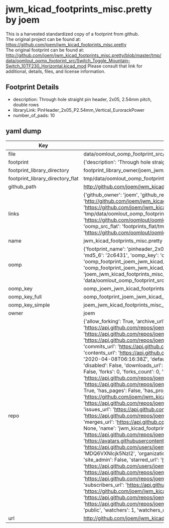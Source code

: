 # jwm_kicad_footprints_misc.pretty by joem  
This is a harvested standardized copy of a footprint from github.  
The original project can be found at:  
https://github.com/joem/jwm_kicad_footprints_misc.pretty  
The original footprint can be found at:
http://github.com/joem/jwm_kicad_footprints_misc.pretty/blob/master/tmp/data/oomlout_oomp_footprint_src/Switch_Toggle_Mountain-Switch_10TF230_Horizontal.kicad_mod
Please consult that link for additional, details, files, and license information.  
## Footprint Details
* description: Through hole straight pin header, 2x05, 2.54mm pitch, double rows  
* libraryLink: PinHeader_2x05_P2.54mm_Vertical_EurorackPower  
* number_of_pads: 10  
## yaml dump  
| Key | Value |  
| --- | --- |  
| file | data/oomlout_oomp_footprint_src/jwm_kicad_footprints_misc.pretty/PinHeader_2x05_P2.54mm_Vertical_EurorackPower.kicad_mod |  
| footprint | {'description': 'Through hole straight pin header, 2x05, 2.54mm pitch, double rows', 'libraryLink': 'PinHeader_2x05_P2.54mm_Vertical_EurorackPower', 'number_of_pads': 10} |  
| footprint_library_directory | footprint_library_owner/joem_jwm_kicad_footprints_misc.pretty |  
| footprint_library_directory_flat | tmp/data/oomlout_oomp_footprint_src/footprints_flat/joem_jwm_kicad_footprints_misc_pinheader_2x05_p2_54mm_vertical_eurorackpower/working |  
| github_path | http://github.com/joem/jwm_kicad_footprints_misc.pretty/blob/master/tmp/data/oomlout_oomp_footprint_src/PinHeader_2x05_P2.54mm_Vertical_EurorackPower.kicad_mod |  
| links | {'github_owner': 'joem', 'github_repo_name': 'jwm_kicad_footprints_misc.pretty', 'github_src': 'http://github.com/joem/jwm_kicad_footprints_misc.pretty/blob/master/tmp/data/oomlout_oomp_footprint_src/Switch_Toggle_Mountain-Switch_10TF230_Horizontal.kicad_mod', 'github_src_repo': 'https://github.com/joem/jwm_kicad_footprints_misc.pretty', 'oomp_bot': 'tmp/data/oomlout_oomp_footprint_src/footprints/joem_jwm_kicad_footprints_misc_pinheader_2x05_p2_54mm_vertical_eurorackpower/working', 'oomp_bot_github': 'https://github.com/oomlout/oomlout_oomp_footprint_bot/tree/main/tmp/data/oomlout_oomp_footprint_src/footprints/joem_jwm_kicad_footprints_misc_pinheader_2x05_p2_54mm_vertical_eurorackpower/working', 'oomp_src_flat': 'footprints_flat/tmp/data/oomlout_oomp_footprint_src/footprints_flat/joem_jwm_kicad_footprints_misc_pinheader_2x05_p2_54mm_vertical_eurorackpower/working', 'oomp_src_flat_github': 'https://github.com/oomlout/oomlout_oomp_footprint_src/tree/main/tmp/data/oomlout_oomp_footprint_src/footprints_flat/joem_jwm_kicad_footprints_misc_pinheader_2x05_p2_54mm_vertical_eurorackpower/working'} |  
| name | jwm_kicad_footprints_misc.pretty |  
| oomp | {'footprint_name': 'pinheader_2x05_p2_54mm_vertical_eurorackpower', 'library_name': 'jwm_kicad_footprints_misc', 'md5': '2c6431b52a0f311955fff4ba419896c9', 'md5_10': '2c6431b52a', 'md5_5': '2c643', 'md5_6': '2c6431', 'oomp_key': 'oomp_joem_jwm_kicad_footprints_misc_pinheader_2x05_p2_54mm_vertical_eurorackpower', 'oomp_key_extra': 'oomp_footprint_joem_jwm_kicad_footprints_misc_pinheader_2x05_p2_54mm_vertical_eurorackpower', 'oomp_key_full': 'oomp_footprint_joem_jwm_kicad_footprints_misc_pinheader_2x05_p2_54mm_vertical_eurorackpower_2c6431', 'oomp_key_simple': 'joem_jwm_kicad_footprints_misc_pinheader_2x05_p2_54mm_vertical_eurorackpower', 'original_filename': 'data/oomlout_oomp_footprint_src/jwm_kicad_footprints_misc.pretty/PinHeader_2x05_P2.54mm_Vertical_EurorackPower.kicad_mod', 'owner_name': 'joem'} |  
| oomp_key | oomp_joem_jwm_kicad_footprints_misc_pinheader_2x05_p2_54mm_vertical_eurorackpower |  
| oomp_key_full | oomp_footprint_joem_jwm_kicad_footprints_misc_pinheader_2x05_p2_54mm_vertical_eurorackpower |  
| oomp_key_simple | joem_jwm_kicad_footprints_misc_pinheader_2x05_p2_54mm_vertical_eurorackpower |  
| owner | joem |  
| repo | {'allow_forking': True, 'archive_url': 'https://api.github.com/repos/joem/jwm_kicad_footprints_misc.pretty/{archive_format}{/ref}', 'archived': False, 'assignees_url': 'https://api.github.com/repos/joem/jwm_kicad_footprints_misc.pretty/assignees{/user}', 'blobs_url': 'https://api.github.com/repos/joem/jwm_kicad_footprints_misc.pretty/git/blobs{/sha}', 'branches_url': 'https://api.github.com/repos/joem/jwm_kicad_footprints_misc.pretty/branches{/branch}', 'clone_url': 'https://github.com/joem/jwm_kicad_footprints_misc.pretty.git', 'collaborators_url': 'https://api.github.com/repos/joem/jwm_kicad_footprints_misc.pretty/collaborators{/collaborator}', 'comments_url': 'https://api.github.com/repos/joem/jwm_kicad_footprints_misc.pretty/comments{/number}', 'commits_url': 'https://api.github.com/repos/joem/jwm_kicad_footprints_misc.pretty/commits{/sha}', 'compare_url': 'https://api.github.com/repos/joem/jwm_kicad_footprints_misc.pretty/compare/{base}...{head}', 'contents_url': 'https://api.github.com/repos/joem/jwm_kicad_footprints_misc.pretty/contents/{+path}', 'contributors_url': 'https://api.github.com/repos/joem/jwm_kicad_footprints_misc.pretty/contributors', 'created_at': '2020-04-08T06:16:38Z', 'default_branch': 'master', 'deployments_url': 'https://api.github.com/repos/joem/jwm_kicad_footprints_misc.pretty/deployments', 'description': 'My miscellaneous footprints for KiCad', 'disabled': False, 'downloads_url': 'https://api.github.com/repos/joem/jwm_kicad_footprints_misc.pretty/downloads', 'events_url': 'https://api.github.com/repos/joem/jwm_kicad_footprints_misc.pretty/events', 'fork': False, 'forks': 0, 'forks_count': 0, 'forks_url': 'https://api.github.com/repos/joem/jwm_kicad_footprints_misc.pretty/forks', 'full_name': 'joem/jwm_kicad_footprints_misc.pretty', 'git_commits_url': 'https://api.github.com/repos/joem/jwm_kicad_footprints_misc.pretty/git/commits{/sha}', 'git_refs_url': 'https://api.github.com/repos/joem/jwm_kicad_footprints_misc.pretty/git/refs{/sha}', 'git_tags_url': 'https://api.github.com/repos/joem/jwm_kicad_footprints_misc.pretty/git/tags{/sha}', 'git_url': 'git://github.com/joem/jwm_kicad_footprints_misc.pretty.git', 'has_discussions': False, 'has_downloads': True, 'has_issues': True, 'has_pages': False, 'has_projects': True, 'has_wiki': True, 'homepage': None, 'hooks_url': 'https://api.github.com/repos/joem/jwm_kicad_footprints_misc.pretty/hooks', 'html_url': 'https://github.com/joem/jwm_kicad_footprints_misc.pretty', 'id': 254001960, 'is_template': False, 'issue_comment_url': 'https://api.github.com/repos/joem/jwm_kicad_footprints_misc.pretty/issues/comments{/number}', 'issue_events_url': 'https://api.github.com/repos/joem/jwm_kicad_footprints_misc.pretty/issues/events{/number}', 'issues_url': 'https://api.github.com/repos/joem/jwm_kicad_footprints_misc.pretty/issues{/number}', 'keys_url': 'https://api.github.com/repos/joem/jwm_kicad_footprints_misc.pretty/keys{/key_id}', 'labels_url': 'https://api.github.com/repos/joem/jwm_kicad_footprints_misc.pretty/labels{/name}', 'language': None, 'languages_url': 'https://api.github.com/repos/joem/jwm_kicad_footprints_misc.pretty/languages', 'license': None, 'merges_url': 'https://api.github.com/repos/joem/jwm_kicad_footprints_misc.pretty/merges', 'milestones_url': 'https://api.github.com/repos/joem/jwm_kicad_footprints_misc.pretty/milestones{/number}', 'mirror_url': None, 'name': 'jwm_kicad_footprints_misc.pretty', 'network_count': 0, 'node_id': 'MDEwOlJlcG9zaXRvcnkyNTQwMDE5NjA=', 'notifications_url': 'https://api.github.com/repos/joem/jwm_kicad_footprints_misc.pretty/notifications{?since,all,participating}', 'open_issues': 0, 'open_issues_count': 0, 'owner': {'avatar_url': 'https://avatars.githubusercontent.com/u/99726?v=4', 'events_url': 'https://api.github.com/users/joem/events{/privacy}', 'followers_url': 'https://api.github.com/users/joem/followers', 'following_url': 'https://api.github.com/users/joem/following{/other_user}', 'gists_url': 'https://api.github.com/users/joem/gists{/gist_id}', 'gravatar_id': '', 'html_url': 'https://github.com/joem', 'id': 99726, 'login': 'joem', 'node_id': 'MDQ6VXNlcjk5NzI2', 'organizations_url': 'https://api.github.com/users/joem/orgs', 'received_events_url': 'https://api.github.com/users/joem/received_events', 'repos_url': 'https://api.github.com/users/joem/repos', 'site_admin': False, 'starred_url': 'https://api.github.com/users/joem/starred{/owner}{/repo}', 'subscriptions_url': 'https://api.github.com/users/joem/subscriptions', 'type': 'User', 'url': 'https://api.github.com/users/joem'}, 'private': False, 'pulls_url': 'https://api.github.com/repos/joem/jwm_kicad_footprints_misc.pretty/pulls{/number}', 'pushed_at': '2021-11-04T22:51:29Z', 'releases_url': 'https://api.github.com/repos/joem/jwm_kicad_footprints_misc.pretty/releases{/id}', 'size': 1420, 'ssh_url': 'git@github.com:joem/jwm_kicad_footprints_misc.pretty.git', 'stargazers_count': 1, 'stargazers_url': 'https://api.github.com/repos/joem/jwm_kicad_footprints_misc.pretty/stargazers', 'statuses_url': 'https://api.github.com/repos/joem/jwm_kicad_footprints_misc.pretty/statuses/{sha}', 'subscribers_count': 2, 'subscribers_url': 'https://api.github.com/repos/joem/jwm_kicad_footprints_misc.pretty/subscribers', 'subscription_url': 'https://api.github.com/repos/joem/jwm_kicad_footprints_misc.pretty/subscription', 'svn_url': 'https://github.com/joem/jwm_kicad_footprints_misc.pretty', 'tags_url': 'https://api.github.com/repos/joem/jwm_kicad_footprints_misc.pretty/tags', 'teams_url': 'https://api.github.com/repos/joem/jwm_kicad_footprints_misc.pretty/teams', 'temp_clone_token': None, 'topics': ['kicad', 'kicad-footprints', 'kicad-library'], 'trees_url': 'https://api.github.com/repos/joem/jwm_kicad_footprints_misc.pretty/git/trees{/sha}', 'updated_at': '2023-09-08T18:05:37Z', 'url': 'https://api.github.com/repos/joem/jwm_kicad_footprints_misc.pretty', 'visibility': 'public', 'watchers': 1, 'watchers_count': 1, 'web_commit_signoff_required': False} |  
| url | http://github.com/joem/jwm_kicad_footprints_misc.pretty |  

